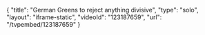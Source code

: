 {
    "title": "German Greens to reject anything divisive",
    "type": "solo",
    "layout": "iframe-static",
    "videoId": "123187659",
    "url": "\/tvpembed\/123187659"
}